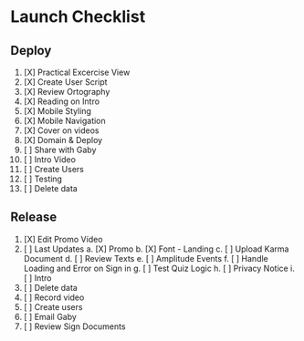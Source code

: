 # Launch Checklist

## Deploy

 1. [X] Practical Excercise View
 2. [X] Create User Script
 3. [X] Review Ortography
 4. [X] Reading on Intro
 5. [X] Mobile Styling
 6. [X] Mobile Navigation
 7. [X] Cover on videos
 8. [X] Domain & Deploy 
 9. [ ] Share with Gaby
10. [ ] Intro Video
11. [ ] Create Users
12. [ ] Testing
13. [ ] Delete data


## Release

1. [X] Edit Promo Vídeo 
2. [ ] Last Updates
	a. [X] Promo
	b. [X] Font - Landing
	c. [ ] Upload Karma Document
	d. [ ] Review Texts
	e. [ ] Amplitude Events
	f. [ ] Handle Loading and Error on Sign in
	g. [ ] Test Quiz Logic
	h. [ ] Privacy Notice
    i. [ ] Intro
3. [ ] Delete data
4. [ ] Record video
5. [ ] Create users
6. [ ] Email Gaby
7. [ ] Review Sign Documents
